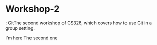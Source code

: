 # Workshop-2

: GitThe second workshop of CS326, which covers how to use Git in a group setting.

I'm here
The second one